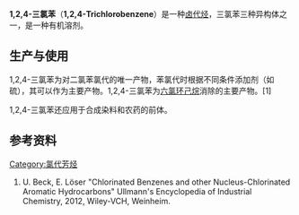 **1,2,4-三氯苯**（**1,2,4-Trichlorobenzene**）是一种[卤代烃](https://zh.wikipedia.org/wiki/卤代烃 "wikilink")，三氯苯三种异构体之一，是一种有机溶剂。

## 生产与使用

1,2,4-三氯苯为对二氯苯氯代的唯一产物，苯氯代时根据不同条件添加剂（如硫），其可以作为主要产物。1,2,4-三氯苯为[六氯环己烷](../Page/六氯环己烷.md "wikilink")消除的主要产物。\[1\]

1,2,4-三氯苯还应用于合成染料和农药的前体。

## 参考资料

<references/>

[Category:氯代芳烃](https://zh.wikipedia.org/wiki/Category:氯代芳烃 "wikilink")

1.  U. Beck, E. Löser "Chlorinated Benzenes and other
    Nucleus-Chlorinated Aromatic Hydrocarbons" Ullmann's Encyclopedia of
    Industrial Chemistry, 2012, Wiley-VCH, Weinheim.